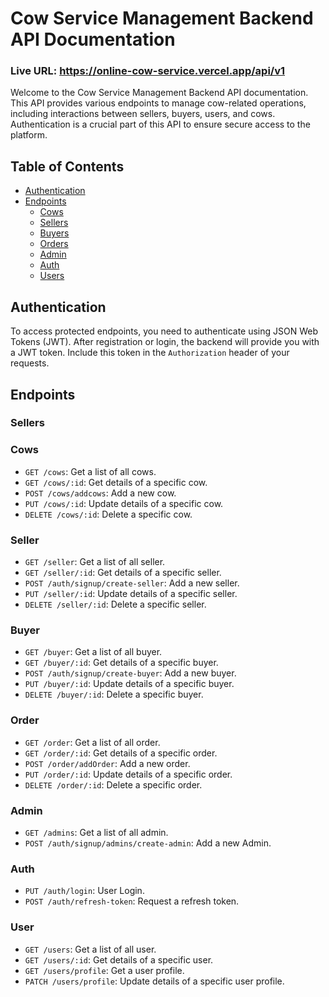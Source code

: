# Cow Service Management Backend API Documentation

### Live URL: https://online-cow-service.vercel.app/api/v1
Welcome to the Cow Service Management Backend API documentation. This API provides various endpoints to manage cow-related operations, including interactions between sellers, buyers, users, and cows. Authentication is a crucial part of this API to ensure secure access to the platform.

## Table of Contents

- [Authentication](#authentication)
- [Endpoints](#endpoints)
  - [Cows](#cows)
  - [Sellers](#sellers)
  - [Buyers](#buyers)
  - [Orders](#orders)
  - [Admin](#admin)
  - [Auth](#auth)
  - [Users](#users)


## Authentication

To access protected endpoints, you need to authenticate using JSON Web Tokens (JWT). After registration or login, the backend will provide you with a JWT token. Include this token in the `Authorization` header of your requests.

## Endpoints

### Sellers

### Cows

- `GET /cows`: Get a list of all cows.
- `GET /cows/:id`: Get details of a specific cow.
- `POST /cows/addcows`: Add a new cow.
- `PUT /cows/:id`: Update details of a specific cow.
- `DELETE /cows/:id`: Delete a specific cow.
  
### Seller

- `GET /seller`: Get a list of all seller.
- `GET /seller/:id`: Get details of a specific seller.
- `POST /auth/signup/create-seller`: Add a new seller.
- `PUT /seller/:id`: Update details of a specific seller.
- `DELETE /seller/:id`: Delete a specific seller.
  
### Buyer

- `GET /buyer`: Get a list of all buyer.
- `GET /buyer/:id`: Get details of a specific buyer.
- `POST /auth/signup/create-buyer`: Add a new buyer.
- `PUT /buyer/:id`: Update details of a specific buyer.
- `DELETE /buyer/:id`: Delete a specific buyer.
  
### Order

- `GET /order`: Get a list of all order.
- `GET /order/:id`: Get details of a specific order.
- `POST /order/addOrder`: Add a new order.
- `PUT /order/:id`: Update details of a specific order.
- `DELETE /order/:id`: Delete a specific order.
  
  
### Admin

- `GET /admins`: Get a list of all admin.
- `POST /auth/signup/admins/create-admin`: Add a new Admin.

### Auth

- `PUT /auth/login`: User Login.
- `POST /auth/refresh-token`: Request a refresh token.

### User

- `GET /users`: Get a list of all user.
- `GET /users/:id`: Get details of a specific user.
- `GET /users/profile`: Get a user profile.
- `PATCH /users/profile`: Update details of a specific user profile.
  
